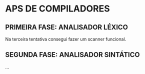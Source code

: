 # APS DE COMPILADORES
## PRIMEIRA FASE: ANALISADOR LÉXICO
Na terceira tentativa consegui fazer um scanner funcional.

## SEGUNDA FASE: ANALISADOR SINTÁTICO
...
